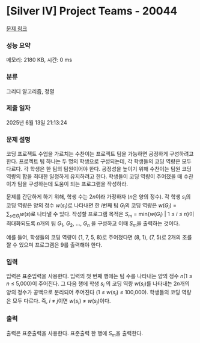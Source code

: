 # [Silver IV] Project Teams - 20044 

[문제 링크](https://www.acmicpc.net/problem/20044) 

### 성능 요약

메모리: 2180 KB, 시간: 0 ms

### 분류

그리디 알고리즘, 정렬

### 제출 일자

2025년 6월 13일 21:13:24

### 문제 설명

<p>코딩 프로젝트 수업을 가르치는 수찬이는 프로젝트 팀을 가능하면 공정하게 구성하려고 한다. 프로젝트 팀 하나는 두 명의 학생으로 구성되는데, 각 학생들의 코딩 역량은 모두 다르다. 각 학생은 한 팀의 팀원이어야 한다. 공정성을 높이기 위해 수찬이는 팀원 코딩 역량의 합을 최대한 일정하게 유지하려고 한다. 학생들이 코딩 역량이 주어졌을 때 수찬이가 팀을 구성하는데 도움이 되는 프로그램을 작성하라.</p>

<p>문제를 간단하게 하기 위해, 학생 수는 2<em>n</em>이라 가정하자 (<em>n</em>은 양의 정수). 각 학생 <em>s<sub>i</sub></em>의 코딩 역량은 양의 정수 <em>w</em>(<em>s<sub>i</sub></em>)로 나타내면 한 <em>i</em>번째 팀 <em>G<sub>i</sub></em>의 코딩 역량은 <em>w</em>(<em>G<sub>i</sub></em>) = ∑<sub><em>s</em>∈<em>G<sub>i</sub></em></sub><em>w</em>(<em>s</em>)로 나타낼 수 있다. 작성할 프로그램 목적은 <em>S<sub>m</sub></em> = min{<em>w</em>(<em>G<sub>i</sub></em>) | 1 ≤ <em>i</em> ≤ <em>n</em>}이 최대화되도록 <em>n</em>개의 팀 <em>G</em><sub>1</sub>, <em>G</em><sub>2</sub>, …, <em>G<sub>n</sub></em> 을 구성하고 이때 <em>S<sub>m</sub></em>을 출력하는 것이다.</p>

<p>예를 들어, 학생들의 코딩 역량이 {1, 7, 5, 8}로 주어졌다면 (8, 1), (7, 5)로 2개의 조를 짤 수 있으며 프로그램은 9를 출력해야 한다.</p>

### 입력 

 <p>입력은 표준입력을 사용한다. 입력의 첫 번째 행에는 팀 수를 나타내는 양의 정수 <em>n</em>(1 ≤ <em>n</em> ≤ 5,000)이 주어진다. 그 다음 행에 학생 <em>s<sub>i</sub></em> 의 코딩 역량 <em>w</em>(<em>s<sub>i</sub></em>)를 나타내는 2<em>n</em>개의 양의 정수가 공백으로 분리되어 주어진다 (1 ≤ <em>w</em>(<em>s<sub>i</sub></em>) ≤ 100,000). 학생들의 코딩 역량은 모두 다르다. 즉, <em>i</em> ≠ <em>j</em>이면 <em>w</em>(<em>s<sub>i</sub></em>) ≠ <em>w</em>(<em>s<sub>j</sub></em>)이다.</p>

### 출력 

 <p>출력은 표준출력을 사용한다. 표준출력 한 행에 <em>S<sub>m</sub></em>을 출력한다.</p>

